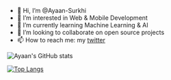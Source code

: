- 👋 Hi, I’m @Ayaan-Surkhi
- 👀 I’m interested in Web & Mobile Development
- 🌱 I’m currently learning Machine Learning & AI
- 💞️ I’m looking to collaborate on open source projects
- 📫 How to reach me: my [twitter](https://twitter.com/AyaanSurkhi)

![Ayaan's GitHub stats](https://github-readme-stats.vercel.app/api?username=Ayaan-Surkhi&show_icons=true&theme=radical)

[![Top Langs](https://github-readme-stats.vercel.app/api/top-langs/?username=Ayaan-Surkhi&layout=compact)](https://github.com/anuraghazra/github-readme-stats)

<!---
Ayaan-Surkhi/Ayaan-Surkhi is a ✨ special ✨ repository because its `README.md` (this file) appears on your GitHub profile.
You can click the Preview link to take a look at your changes.
--->
